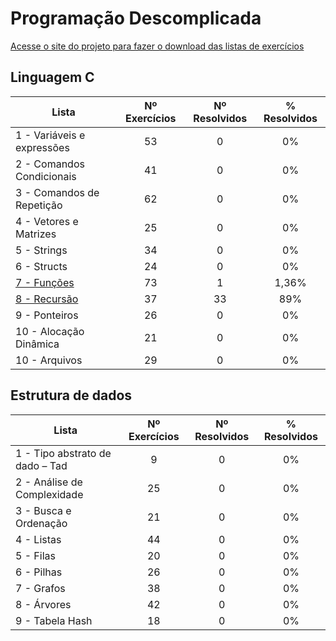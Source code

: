 # Programação Descomplicada

[Acesse o site do projeto para fazer o download das listas de exercícios](https://programacaodescomplicada.wordpress.com/complementar/)

## Linguagem C

| Lista        | Nº Exercícios  | Nº Resolvidos| % Resolvidos
| ------------- | :-----:| :-----: | :-----: |
| 1 - Variáveis e expressões |  53   | 0 |  0% | 
| 2 - Comandos Condicionais |  41   | 0 |  0% |
| 3 - Comandos de Repetição |  62   | 0 |  0% |
| 4 - Vetores e Matrizes |  25   | 0 |  0% |
| 5 - Strings |  34   | 0 |  0% |
| 6 - Structs |  24   | 0 |  0% |
| [7 - Funções](https://github.com/ThiagoInocencio/ProgramacaoDescomplicada/tree/master/Linguagem%20C/Lista%207%20-%20Fun%C3%A7%C3%B5es) |  73   | 1 |  1,36% |
| [8 - Recursão](https://github.com/ThiagoInocencio/ProgramacaoDescomplicada/tree/master/Linguagem%20C/Lista%208%20-%20Recursao)| 37 | 33 |89% |
| 9 - Ponteiros |  26   | 0 |  0% |
| 10 - Alocação Dinâmica |  21  | 0 |  0% |
| 10 - Arquivos |  29   | 0 |  0% |

## Estrutura de dados


| Lista        | Nº Exercícios  | Nº Resolvidos| % Resolvidos
| ------------- | :-----:| :-----: | :-----: |
| 1 - Tipo abstrato de dado – Tad |  9   | 0 |  0% | 
| 2 - Análise de Complexidade | 25   | 0 |  0% |
| 3 - Busca e Ordenação |  21   | 0 |  0% |
| 4 - Listas |  44   | 0 |  0% |
| 5 - Filas |  20   | 0 |  0% |
| 6 - Pilhas |  26   | 0 |  0% |
| 7 - Grafos |  38   | 0 |  0% |
| 8 - Árvores |  42   | 0 |  0% |
| 9 - Tabela Hash |  18   | 0 |  0% |


